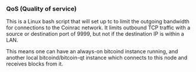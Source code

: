 ### QoS (Quality of service) ###

This is a Linux bash script that will set up tc to limit the outgoing bandwidth for connections to the Coinrac network. It limits outbound TCP traffic with a source or destination port of 9999, but not if the destination IP is within a LAN.

This means one can have an always-on bitcoind instance running, and another local bitcoind/bitcoin-qt instance which connects to this node and receives blocks from it.
